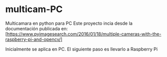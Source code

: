 # multicam-PC
Multicamara en python para PC
Este proyecto incia desde la documentación publicada en:
[https://www.pyimagesearch.com/2016/01/18/multiple-cameras-with-the-raspberry-pi-and-opencv/]

Inicialmente se aplica en PC.
El siguiente paso es llevarlo a Raspberry Pi
